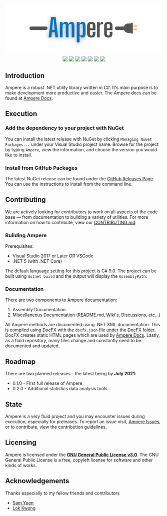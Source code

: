 ﻿<p align="center">
  <a href="https://github.com/manu-p-1/Ampere/" target="_blank">
    <img src="https://github.com/manu-p-1/Ampere/blob/main/assets/AmpereLogo.png" alt="Ampere Logo">
  </a>
  <br>
</p>
<p align="center">
<a href="https://github.com/manu-p-1/Ampere/releases" alt="License">
      <img src="https://img.shields.io/nuget/dt/Ampere"/></a>
    
   <a href="https://github.com/manu-p-1/Ampere/pulse" alt="Activity">
      <img src="https://img.shields.io/github/commit-activity/m/manu-p-1/Ampere?color=%20%230099ff"/></a>
        
   <a href="https://github.com/manu-p-1/Ampere/issues" alt="Open Issues">
      <img src="https://img.shields.io/github/issues/manu-p-1/Ampere"/></a>
  
   <a href="https://github.com/manu-p-1/Ampere/actions/workflows/codeql-analysis.yml" alt="CodeQL">
      <img src="https://github.com/manu-p-1/Ampere/actions/workflows/codeql-analysis.yml/badge.svg"/></a>
  
   <a href="https://github.com/manu-p-1/Ampere/releases" alt="Latest Release">
      <img src="https://img.shields.io/github/v/release/manu-p-1/Ampere?include_prereleases"/></a>
        
   <a href="#" alt="Repo Size">
      <img src="https://img.shields.io/github/repo-size/manu-p-1/Ampere?label=size&color=informational"/></a>
        
   <a href="https://github.com/manu-p-1/Ampere/blob/main/LICENSE" alt="License">
      <img src="https://img.shields.io/github/license/manu-p-1/Ampere?color=informational"/></a>
</p>

## Introduction
Ampere is a robust .NET utility library written in C#. It's main purpose is to make development more productive and easier. The Ampere docs can be found at [Ampere Docs](https://manu-p-1.github.io/Ampere/>).
## Execution
### Add the dependency to your project with NuGet
You can install the latest release with NuGet by clicking `Managing NuGet Packages...` under your Visual Studio project name. Browse for the project by typing `Ampere`, view the information, and choose the version you would like to install.

### Install from GitHub Packages
The latest NuGet release can be found under the [GitHub Releases Page](https://github.com/manu-p-1/Ampere/packages/). You can use the instructions to install from the command line. 

## Contributing
We are actively looking for contributors to work on all aspects of the code base ― from documentation to building a variety of utilities. For more information on how to contribute, view our [CONTRIBUTING.md](https://github.com/manu-p-1/Ampere/blob/master/CONTRIBUTING.md).

### Building Ampere
Prerequisites:
- Visual Studio 2017 or Later OR VSCode
- .NET 5 (with .NET Core)

The default language setting for this project is C# 9.0. The project can be built using `dotnet build` and the output will display the `AssemblyPath`.

### Documentation
There are two components to Ampere documentation:

1. Assembly Documentation
3. Miscellaneous Documentation (README.md, Wiki's, Discussions, etc...)

All Ampere methods are documented using .NET XML documentation. This is compiled using [DocFX](https://dotnet.github.io/docfx/) with the `docfx.json` file under the [DocFX folder](https://github.com/manu-p-1/Ampere/tree/master/DocFx). DocFX creates static
HTML pages which are used by [Ampere Docs](https://manu-p-1.github.io/Ampere/>). Lastly, as a fluid repository, many files change and constantly need to be documented and updated.

## Roadmap
There are two planned releases - the latest being by **July 2021**:

- 0.1.0 - First full release of Ampere
- 0.2.0 - Additional statistics data analysis tools.

## State
Ampere is a very fluid project and you may encounter issues during execution, especially for preleases. To report an issue visit, [Ampere Issues](https://github.com/manu-p-1/Ampere/issues), or to contribute, view the contribution guidelines.

## Licensing
Ampere is licensed under the [**GNU General Public License v3.0**](https://www.gnu.org/licenses/gpl-3.0.en.html). The GNU General Public License is a free, copyleft license for software and other kinds of works.

## Acknowledgements
Thanks especially to my fellow friends and contributors
- [Sam Yuen](https://github.com/ssyuen)
- [Lok Kwong](https://github.com/Lok-Kwong)

